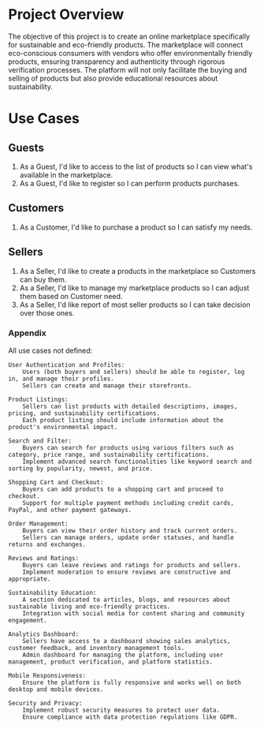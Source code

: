 # Project Overview

The objective of this project is to create an online marketplace specifically for sustainable and eco-friendly products. The marketplace will connect eco-conscious consumers with vendors who offer environmentally friendly products, ensuring transparency and authenticity through rigorous verification processes. The platform will not only facilitate the buying and selling of products but also provide educational resources about sustainability.

# Use Cases

## Guests

1. As a Guest, I'd like to access to the list of products so I can view what's available in the marketplace.
1. As a Guest, I'd like to register so I can perform products purchases.

## Customers

1. As a Customer, I'd like to purchase a product so I can satisfy my needs.

## Sellers

1. As a Seller, I'd like to create a products in the marketplace so Customers can buy them.
1. As a Seller, I'd like to manage my marketplace products so I can adjust them based on Customer need.
1. As a Seller, I'd like report of most seller products so I can take decision over those ones.

### Appendix

All use cases not defined:

    User Authentication and Profiles:
        Users (both buyers and sellers) should be able to register, log in, and manage their profiles.
        Sellers can create and manage their storefronts.

    Product Listings:
        Sellers can list products with detailed descriptions, images, pricing, and sustainability certifications.
        Each product listing should include information about the product's environmental impact.

    Search and Filter:
        Buyers can search for products using various filters such as category, price range, and sustainability certifications.
        Implement advanced search functionalities like keyword search and sorting by popularity, newest, and price.

    Shopping Cart and Checkout:
        Buyers can add products to a shopping cart and proceed to checkout.
        Support for multiple payment methods including credit cards, PayPal, and other payment gateways.

    Order Management:
        Buyers can view their order history and track current orders.
        Sellers can manage orders, update order statuses, and handle returns and exchanges.

    Reviews and Ratings:
        Buyers can leave reviews and ratings for products and sellers.
        Implement moderation to ensure reviews are constructive and appropriate.

    Sustainability Education:
        A section dedicated to articles, blogs, and resources about sustainable living and eco-friendly practices.
        Integration with social media for content sharing and community engagement.

    Analytics Dashboard:
        Sellers have access to a dashboard showing sales analytics, customer feedback, and inventory management tools.
        Admin dashboard for managing the platform, including user management, product verification, and platform statistics.

    Mobile Responsiveness:
        Ensure the platform is fully responsive and works well on both desktop and mobile devices.

    Security and Privacy:
        Implement robust security measures to protect user data.
        Ensure compliance with data protection regulations like GDPR.